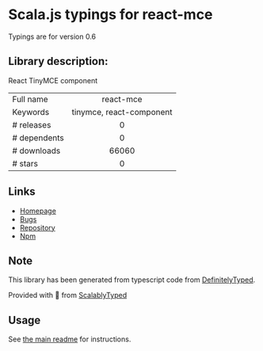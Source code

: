 
# Scala.js typings for react-mce

Typings are for version 0.6

## Library description:
React TinyMCE component

|                    |                 |
| ------------------ | :-------------: |
| Full name          | react-mce |
| Keywords           | tinymce, react-component |
| # releases         | 0 |
| # dependents       | 0 |
| # downloads        | 66060 |
| # stars            | 0 |

## Links
- [Homepage](https://github.com/janstuemmel/react-mce)
- [Bugs](https://github.com/janstuemmel/react-mce/issues)
- [Repository](https://github.com/janstuemmel/react-mce)
- [Npm](https://www.npmjs.com/package/react-mce)
    


## Note
This library has been generated from typescript code from [DefinitelyTyped](https://definitelytyped.org).

Provided with :purple_heart: from [ScalablyTyped](https://github.com/oyvindberg/ScalablyTyped)

## Usage
See [the main readme](../../readme.md) for instructions.


